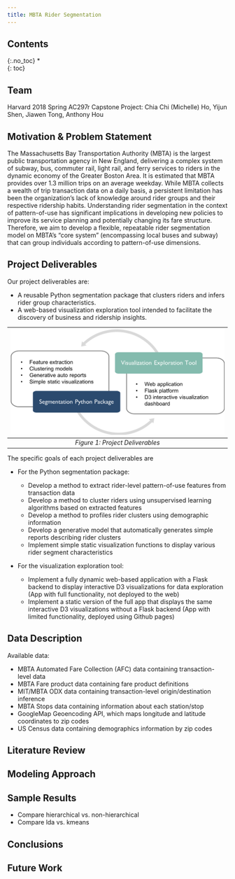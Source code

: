 ```yaml
---
title: MBTA Rider Segmentation
---
```


## Contents
{:.no_toc}
*  
{: toc}

## Team
Harvard 2018 Spring AC297r Capstone Project: Chia Chi (Michelle) Ho, Yijun Shen, Jiawen Tong, Anthony Hou

## Motivation & Problem Statement  

The Massachusetts Bay Transportation Authority (MBTA) is the largest public transportation agency in New England, delivering a complex system of subway, bus, commuter rail, light rail, and ferry services to riders in the dynamic economy of the Greater Boston Area. It is estimated that MBTA provides over 1.3 million trips on an average weekday. 
	While MBTA collects a wealth of trip transaction data on a daily basis, a persistent limitation has been the organization’s lack of knowledge around rider groups and their respective ridership habits. Understanding rider segmentation in the context of pattern-of-use has significant implications in developing new policies to improve its service planning and potentially changing its fare structure. Therefore, we aim to develop a flexible, repeatable rider segmentation model on MBTA’s “core system” (encompassing local buses and subway) that can group individuals according to pattern-of-use dimensions. 


## Project Deliverables
Our project deliverables are:

- A reusable Python segmentation package that clusters riders and infers rider group characteristics.
- A web-based visualization exploration tool intended to facilitate the discovery of business and ridership insights.

| <img src="img/project_deliverables.png" width="1000">| 
|:--:| 
| *Figure 1: Project Deliverables* |

The specific goals of each project deliverables are 
- For the Python segmentation package:
    - Develop a method to extract rider-level pattern-of-use features from transaction data
    - Develop a method to cluster riders using unsupervised learning algorithms based on extracted features
    - Develop a method to profiles rider clusters using demographic information
    - Develop a generative model that automatically generates simple reports describing rider clusters
    - Implement simple static visualization functions to display various rider segment characteristics

- For the visualization exploration tool:
    - Implement a fully dynamic web-based application with a Flask backend to display interactive D3 visualizations for data exploration (App with full functionality, not deployed to the web)
    - Implement a static version of the full app that displays the same interactive D3 visualizations without a Flask backend (App with limited functionality, deployed using Github pages)

## Data Description
Available data: 
- MBTA Automated Fare Collection (AFC) data containing transaction-level data
- MBTA Fare product data containing fare product definitions
- MIT/MBTA ODX data containing transaction-level origin/destination inference
- MBTA Stops data containing information about each station/stop
- GoogleMap Geoencoding API, which maps longitude and latitude coordinates to zip codes 
- US Census data containing demographics information by zip codes





## Literature Review

## Modeling Approach

## Sample Results
- Compare hierarchical vs. non-hierarchical
- Compare lda vs. kmeans

## Conclusions

## Future Work
